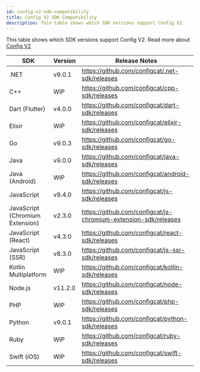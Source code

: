 ```yaml
---
id: config-v2-sdk-compatibility
title: Config V2 SDK Compatibility
description: This table shows which SDK versions support Config V2.
---
```


This table shows which SDK versions support Config V2. Read more about [Config V2](/advanced/config-v2)

| SDK                             | Version | Release Notes                                                   |
| ------------------------------- |---------| --------------------------------------------------------------- |
| .NET                            | v9.0.1  | https://github.com/configcat/.net-sdk/releases                  |
| C++                             | WIP     | https://github.com/configcat/cpp-sdk/releases                   |
| Dart (Flutter)                  | v4.0.0  | https://github.com/configcat/dart-sdk/releases                  |
| Elixir                          | WIP     | https://github.com/configcat/elixir-sdk/releases                |
| Go                              | v9.0.3  | https://github.com/configcat/go-sdk/releases                    |
| Java                            | v9.0.0  | https://github.com/configcat/java-sdk/releases                  |
| Java (Android)                  | WIP     | https://github.com/configcat/android-sdk/releases               |
| JavaScript                      | v9.4.0  | https://github.com/configcat/js-sdk/releases                    |
| JavaScript (Chromium Extension) | v2.3.0  | https://github.com/configcat/js-chromium-extension-sdk/releases |
| JavaScript (React)              | v4.3.0  | https://github.com/configcat/react-sdk/releases                 |
| JavaScript (SSR)                | v8.3.0  | https://github.com/configcat/js-ssr-sdk/releases                |
| Kotlin Multiplatform            | WIP     | https://github.com/configcat/kotlin-sdk/releases                |
| Node.js                         | v11.2.0 | https://github.com/configcat/node-sdk/releases                  |
| PHP                             | WIP     | https://github.com/configcat/php-sdk/releases                   |
| Python                          | v9.0.1  | https://github.com/configcat/python-sdk/releases                |
| Ruby                            | WIP     | https://github.com/configcat/ruby-sdk/releases                  |
| Swift (iOS)                     | WIP     | https://github.com/configcat/swift-sdk/releases                 |
